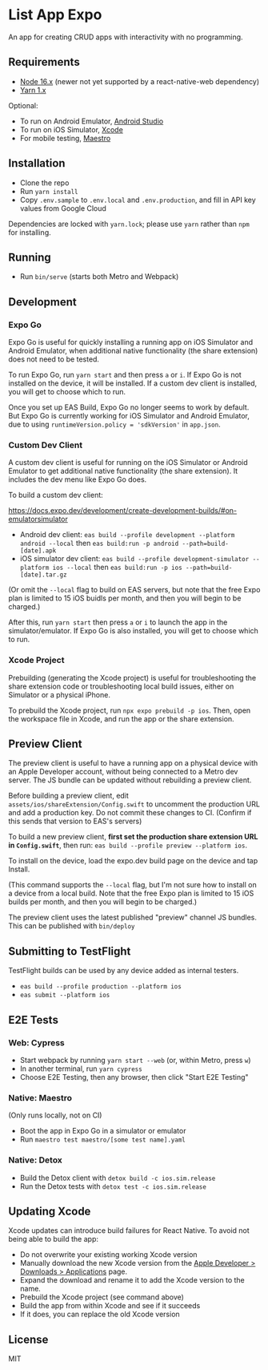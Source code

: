 # List App Expo

An app for creating CRUD apps with interactivity with no programming.

## Requirements

- [Node 16.x](https://nodejs.org) (newer not yet supported by a react-native-web dependency)
- [Yarn 1.x](https://classic.yarnpkg.com/lang/en/)

Optional:

- To run on Android Emulator, [Android Studio](https://developer.android.com/studio)
- To run on iOS Simulator, [Xcode](https://developer.apple.com/xcode/)
- For mobile testing, [Maestro](https://maestro.mobile.dev/getting-started/installing-maestro)

## Installation

- Clone the repo
- Run `yarn install`
- Copy `.env.sample` to `.env.local` and `.env.production`, and fill in API key values from Google Cloud

Dependencies are locked with `yarn.lock`; please use `yarn` rather than `npm` for installing.

## Running

- Run `bin/serve` (starts both Metro and Webpack)

## Development

### Expo Go

Expo Go is useful for quickly installing a running app on iOS Simulator and Android Emulator, when additional native functionality (the share extension) does not need to be tested.

To run Expo Go, run `yarn start` and then press `a` or `i`. If Expo Go is not installed on the device, it will be installed. If a custom dev client is installed, you will get to choose which to run.

Once you set up EAS Build, Expo Go no longer seems to work by default. But Expo Go is currently working for iOS Simulator and Android Emulator, due to using `runtimeVersion.policy = 'sdkVersion'` in `app.json`.

### Custom Dev Client

A custom dev client is useful for running on the iOS Simulator or Android Emulator to get additional native functionality (the share extension). It includes the dev menu like Expo Go does.

To build a custom dev client:

<https://docs.expo.dev/development/create-development-builds/#on-emulatorsimulator>

- Android dev client: `eas build --profile development --platform android --local` then `eas build:run -p android --path=build-[date].apk`
- iOS simulator dev client: `eas build --profile development-simulator --platform ios --local` then `eas build:run -p ios --path=build-[date].tar.gz`

(Or omit the `--local` flag to build on EAS servers, but note that the free Expo plan is limited to 15 iOS buidls per month, and then you will begin to be charged.)

After this, run `yarn start` then press `a` or `i` to launch the app in the simulator/emulator. If Expo Go is also installed, you will get to choose which to run.

### Xcode Project

Prebuilding (generating the Xcode project) is useful for troubleshooting the share extension code or troubleshooting local build issues, either on Simulator or a physical iPhone.

To prebuild the Xcode project, run `npx expo prebuild -p ios`. Then, open the workspace file in Xcode, and run the app or the share extension.

## Preview Client

The preview client is useful to have a running app on a physical device with an Apple Developer account, without being connected to a Metro dev server. The JS bundle can be updated without rebuilding a preview client.

Before building a preview client, edit `assets/ios/shareExtension/Config.swift` to uncomment the production URL and add a production key. Do not commit these changes to CI. (Confirm if this sends that version to EAS's servers)

To build a new preview client, **first set the production share extension URL in `Config.swift`**, then run: `eas build --profile preview --platform ios`.

To install on the device, load the expo.dev build page on the device and tap Install.

(This command supports the `--local` flag, but I'm not sure how to install on a device from a local build. Note that the free Expo plan is limited to 15 iOS builds per month, and then you will begin to be charged.)

The preview client uses the latest published "preview" channel JS bundles. This can be published with `bin/deploy`

## Submitting to TestFlight

TestFlight builds can be used by any device added as internal testers.

- `eas build --profile production --platform ios`
- `eas submit --platform ios`

## E2E Tests

### Web: Cypress

- Start webpack by running `yarn start --web` (or, within Metro, press `w`)
- In another terminal, run `yarn cypress`
- Choose E2E Testing, then any browser, then click "Start E2E Testing"

### Native: Maestro

(Only runs locally, not on CI)

- Boot the app in Expo Go in a simulator or emulator
- Run `maestro test maestro/[some test name].yaml`

### Native: Detox

- Build the Detox client with `detox build -c ios.sim.release`
- Run the Detox tests with `detox test -c ios.sim.release`

## Updating Xcode

Xcode updates can introduce build failures for React Native. To avoid not being able to build the app:

- Do not overwrite your existing working Xcode version
- Manually download the new Xcode version from the [Apple Developer > Downloads > Applications](https://developer.apple.com/download/applications/) page.
- Expand the download and rename it to add the Xcode version to the name.
- Prebuild the Xcode project (see command above)
- Build the app from within Xcode and see if it succeeds
- If it does, you can replace the old Xcode version

## License

MIT
